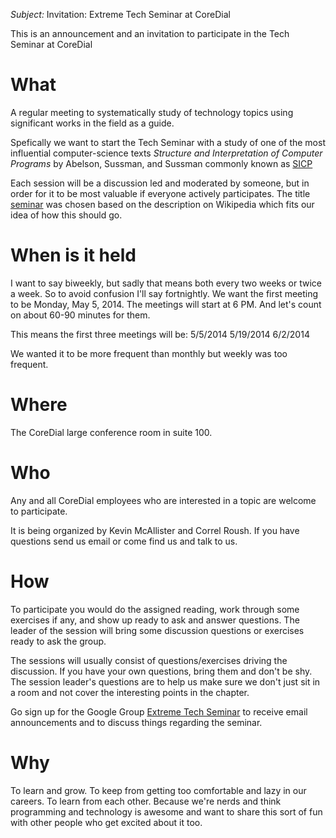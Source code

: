 *Subject:* Invitation: Extreme Tech Seminar at CoreDial

This is an announcement and an invitation to participate in the Tech Seminar at CoreDial

# What #

A regular meeting to systematically study of technology topics using significant works in the field as a guide.  

Spefically we want to start the Tech Seminar with a study of one of the most influential computer-science texts _Structure and Interpretation of Computer Programs_ by Abelson, Sussman, and Sussman commonly known as [SICP](http://mitpress.mit.edu/sicp/)

Each session will be a discussion led and moderated by someone, but in order for it to be most valuable if everyone actively participates.  The title [seminar](http://en.wikipedia.org/wiki/Seminar) was chosen based on the description on Wikipedia which fits our idea of how this should go.

# When is it held #

I want to say biweekly, but sadly that means both every two weeks or twice a week.  So to avoid confusion I'll say fortnightly.  We want the first meeting to be Monday, May 5, 2014.  The meetings will start at 6 PM.  And let's count on about 60-90 minutes for them.

This means the first three meetings will be:
5/5/2014
5/19/2014
6/2/2014

We wanted it to be more frequent than monthly but weekly was too frequent.

# Where #

The CoreDial large conference room in suite 100.

# Who #

Any and all CoreDial employees who are interested in a topic are welcome to participate.  

It is being organized by Kevin McAllister and Correl Roush.  If you have questions send us email or come find us and talk to us.

# How #

To participate you would do the assigned reading, work through some exercises if any, and show up ready to ask and answer questions.  The leader of the session will bring some discussion questions or exercises ready to ask the group.

The sessions will usually consist of questions/exercises driving the discussion.  If you have your own questions, bring them and don't be shy.  The session leader's questions are to help us make sure we don't just sit in a room and not cover the interesting points in the chapter.

Go sign up for the Google Group [Extreme Tech Seminar](https://groups.google.com/d/forum/extreme-tech-seminar) to receive email announcements and to discuss things regarding the seminar.

# Why #

To learn and grow.  To keep from getting too comfortable and lazy in our careers.  To learn from each other.  Because we're nerds and think programming and technology is awesome and want to share this sort of fun with other people who get excited about it too.
